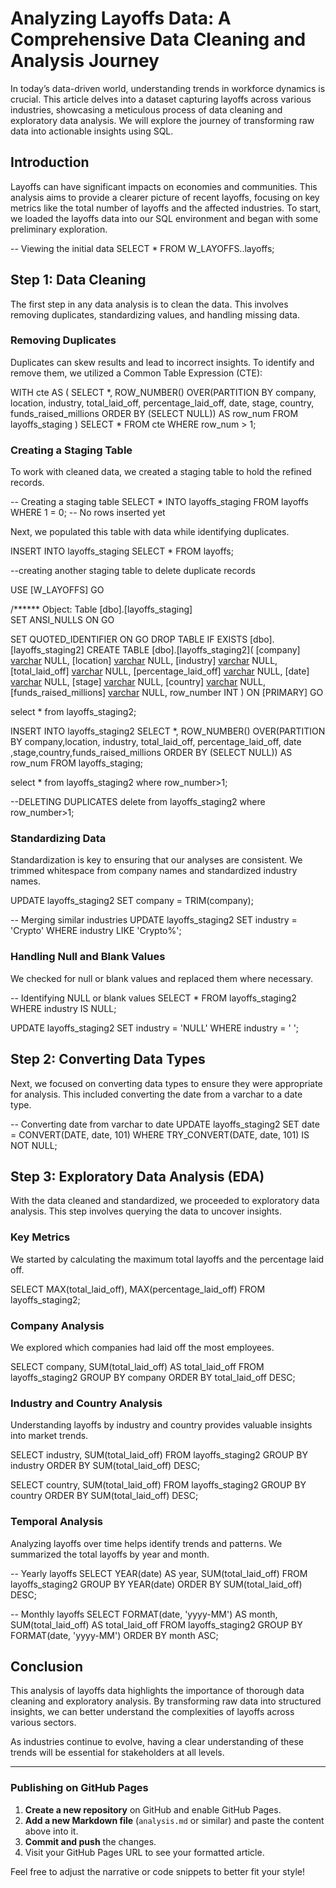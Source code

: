 # Analyzing Layoffs Data: A Comprehensive Data Cleaning and Analysis Journey

In today’s data-driven world, understanding trends in workforce dynamics is crucial. 
This article delves into a dataset capturing layoffs across various industries, showcasing a meticulous process of data cleaning and exploratory data analysis. We will explore the journey of transforming raw data into actionable insights using SQL.

## Introduction
Layoffs can have significant impacts on economies and communities. This analysis aims to provide a clearer picture of recent layoffs, focusing on key metrics like the total number of layoffs and the affected industries. 
To start, we loaded the layoffs data into our SQL environment and began with some preliminary exploration.


-- Viewing the initial data
SELECT * FROM W_LAYOFFS..layoffs;


## Step 1: Data Cleaning

The first step in any data analysis is to clean the data. This involves removing duplicates, standardizing values, and handling missing data.

### Removing Duplicates

Duplicates can skew results and lead to incorrect insights. To identify and remove them, we utilized a Common Table Expression (CTE):


WITH cte AS (
    SELECT *,
           ROW_NUMBER() OVER(PARTITION BY company, location, industry, total_laid_off, percentage_laid_off, date, stage, country, funds_raised_millions
                             ORDER BY (SELECT NULL)) AS row_num
    FROM layoffs_staging
)
SELECT * 
FROM cte 
WHERE row_num > 1;


### Creating a Staging Table

To work with cleaned data, we created a staging table to hold the refined records.


-- Creating a staging table
SELECT *
INTO layoffs_staging
FROM layoffs
WHERE 1 = 0;  -- No rows inserted yet


Next, we populated this table with data while identifying duplicates.


INSERT INTO layoffs_staging
SELECT * FROM layoffs;

--creating another staging table to delete duplicate records

USE [W_LAYOFFS]
GO

/****** Object:  Table [dbo].[layoffs_staging]    
SET ANSI_NULLS ON
GO

SET QUOTED_IDENTIFIER ON
GO
DROP TABLE IF EXISTS [dbo].[layoffs_staging2]
CREATE TABLE [dbo].[layoffs_staging2](
	[company] [varchar](50) NULL,
	[location] [varchar](50) NULL,
	[industry] [varchar](50) NULL,
	[total_laid_off] [varchar](50) NULL,
	[percentage_laid_off] [varchar](50) NULL,
	[date] [varchar](50) NULL,
	[stage] [varchar](50) NULL,
	[country] [varchar](50) NULL,
	[funds_raised_millions] [varchar](50) NULL,
	row_number INT
) ON [PRIMARY]
GO

select * from layoffs_staging2;

INSERT INTO layoffs_staging2
 SELECT *,
           ROW_NUMBER() OVER(PARTITION BY company,location, industry, total_laid_off, percentage_laid_off, date ,stage,country,funds_raised_millions
                             ORDER BY (SELECT NULL)) AS row_num
    FROM layoffs_staging;


select * from layoffs_staging2 where row_number>1;

--DELETING DUPLICATES
delete from layoffs_staging2 where row_number>1;

### Standardizing Data

Standardization is key to ensuring that our analyses are consistent. We trimmed whitespace from company names and standardized industry names.


UPDATE layoffs_staging2 SET company = TRIM(company);

-- Merging similar industries
UPDATE layoffs_staging2 SET industry = 'Crypto' WHERE industry LIKE 'Crypto%';


### Handling Null and Blank Values

We checked for null or blank values and replaced them where necessary.


-- Identifying NULL or blank values
SELECT * FROM layoffs_staging2 WHERE industry IS NULL;

UPDATE layoffs_staging2 SET industry = 'NULL' WHERE industry = ' ';


## Step 2: Converting Data Types

Next, we focused on converting data types to ensure they were appropriate for analysis. This included converting the date from a varchar to a date type.


-- Converting date from varchar to date
UPDATE layoffs_staging2 SET date = CONVERT(DATE, date, 101) WHERE TRY_CONVERT(DATE, date, 101) IS NOT NULL;


## Step 3: Exploratory Data Analysis (EDA)

With the data cleaned and standardized, we proceeded to exploratory data analysis. This step involves querying the data to uncover insights.

### Key Metrics

We started by calculating the maximum total layoffs and the percentage laid off.


SELECT MAX(total_laid_off), MAX(percentage_laid_off) FROM layoffs_staging2;


### Company Analysis

We explored which companies had laid off the most employees.


SELECT company, SUM(total_laid_off) AS total_laid_off 
FROM layoffs_staging2
GROUP BY company
ORDER BY total_laid_off DESC;


### Industry and Country Analysis

Understanding layoffs by industry and country provides valuable insights into market trends.


SELECT industry, SUM(total_laid_off) 
FROM layoffs_staging2
GROUP BY industry
ORDER BY SUM(total_laid_off) DESC;

SELECT country, SUM(total_laid_off) 
FROM layoffs_staging2
GROUP BY country
ORDER BY SUM(total_laid_off) DESC;


### Temporal Analysis

Analyzing layoffs over time helps identify trends and patterns. We summarized the total layoffs by year and month.


-- Yearly layoffs
SELECT YEAR(date) AS year, SUM(total_laid_off) 
FROM layoffs_staging2
GROUP BY YEAR(date)
ORDER BY SUM(total_laid_off) DESC;

-- Monthly layoffs
SELECT FORMAT(date, 'yyyy-MM') AS month, SUM(total_laid_off) AS total_laid_off
FROM layoffs_staging2
GROUP BY FORMAT(date, 'yyyy-MM')
ORDER BY month ASC;


## Conclusion

This analysis of layoffs data highlights the importance of thorough data cleaning and exploratory analysis. By transforming raw data into structured insights, we can better understand the complexities of layoffs across various sectors. 

As industries continue to evolve, having a clear understanding of these trends will be essential for stakeholders at all levels.

---

### Publishing on GitHub Pages

1. **Create a new repository** on GitHub and enable GitHub Pages.
2. **Add a new Markdown file** (`analysis.md` or similar) and paste the content above into it.
3. **Commit and push** the changes.
4. Visit your GitHub Pages URL to see your formatted article.

Feel free to adjust the narrative or code snippets to better fit your style!
